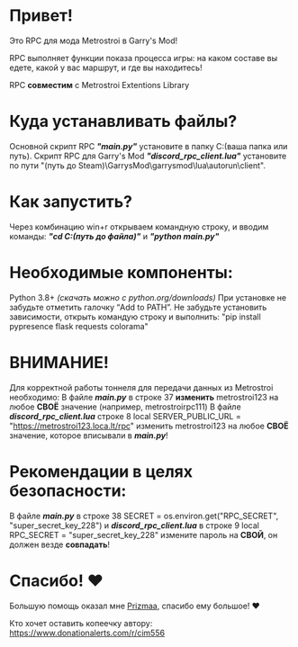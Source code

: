 # Привет!
Это RPC для мода Metrostroi в Garry's Mod! 

RPC выполняет функции показа процесса игры: на каком составе вы едете, какой у вас маршрут, и где вы находитесь! 

RPC **совместим** с Metrostroi Extentions Library

# Куда устанавливать файлы?
Основной скрипт RPC ***"main.py"*** установите в папку C:\(ваша папка или путь). 
Скрипт RPC для Garry's Mod ***"discord_rpc_client.lua"*** установите по пути "(путь до Steam)\GarrysMod\garrysmod\lua\autorun\client\".

# Как запустить?
Через комбинацию win+r открываем командную строку, и вводим команды: 
***"cd C:\(путь до файла)"*** и ***"python main.py"***

# Необходимые компоненты:
Python 3.8+ *(скачать можно с python.org/downloads)*
При установке не забудьте отметить галочку “Add to PATH”. 
Не забудьте установить зависимости, открыть командую строку и выполнить: "pip install pypresence flask requests colorama"

# ВНИМАНИЕ!
Для корректной работы тоннеля для передачи данных из Metrostroi необходимо:
В файле ***main.py*** в строке 37 **изменить** metrostroi123 на любое **СВОЁ** значение (например, metrostroirpc111)
В файле ***discord_rpc_client.lua***  строке 8 local SERVER_PUBLIC_URL = "https://metrostroi123.loca.lt/rpc" изменить metrostroi123 на любое **СВОЁ** значение, которое вписывали в ***main.py***!

# Рекомендации в целях безопасности:
В файле ***main.py*** в строке 38 SECRET = os.environ.get("RPC_SECRET", "super_secret_key_228") и ***discord_rpc_client.lua*** в строке 9 local RPC_SECRET = "super_secret_key_228" измените пароль на **СВОЙ**, он должен везде **совпадать**!

# Спасибо! ❤
Большую помощь оказал мне [Prizmaa]([URL](https://github.com/prizmaa)), спасибо ему большое! ❤

Кто хочет оставить копеечку автору:
https://www.donationalerts.com/r/cim556

